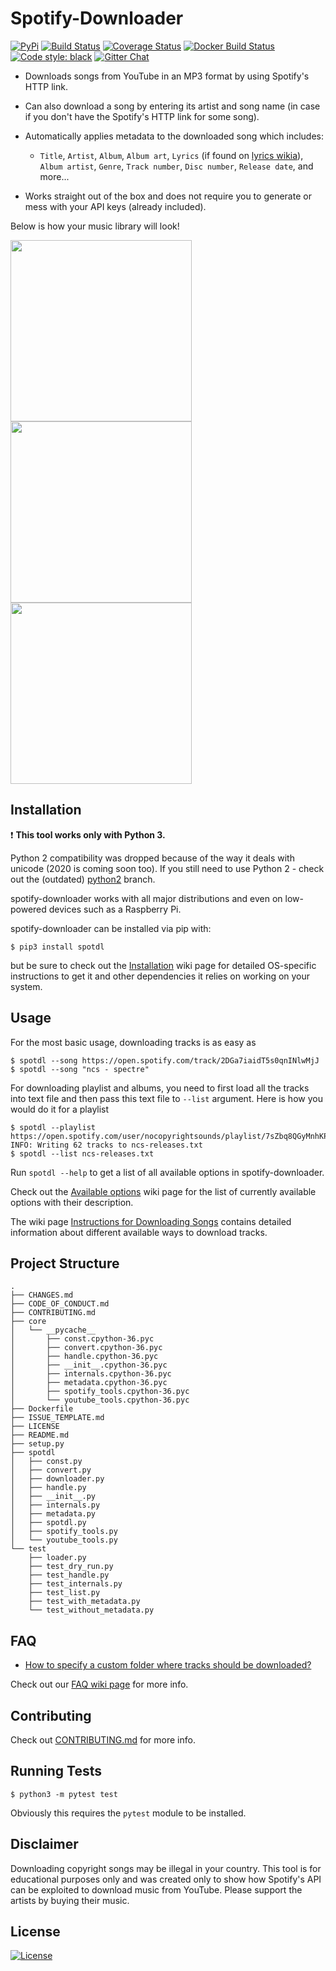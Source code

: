 # Spotify-Downloader

[![PyPi](https://img.shields.io/pypi/v/spotdl.svg)](https://pypi.org/project/spotdl)
[![Build Status](https://travis-ci.org/ritiek/spotify-downloader.svg?branch=master)](https://travis-ci.org/ritiek/spotify-downloader)
[![Coverage Status](https://codecov.io/gh/ritiek/spotify-downloader/branch/master/graph/badge.svg)](https://codecov.io/gh/ritiek/spotify-downloader)
[![Docker Build Status](https://img.shields.io/docker/build/ritiek/spotify-downloader.svg)](https://hub.docker.com/r/ritiek/spotify-downloader)
[![Code style: black](https://img.shields.io/badge/code%20style-black-000000.svg)](https://github.com/ambv/black)
[![Gitter Chat](https://badges.gitter.im/ritiek/spotify-downloader/Lobby.svg)](https://gitter.im/spotify-downloader/Lobby?utm_source=badge&utm_medium=badge&utm_campaign=pr-badge&utm_content=badge)

- Downloads songs from YouTube in an MP3 format by using Spotify's HTTP link.
- Can also download a song by entering its artist and song name (in case if you don't have the Spotify's HTTP link for some song).
- Automatically applies metadata to the downloaded song which includes:

  - `Title`, `Artist`, `Album`, `Album art`, `Lyrics` (if found on [lyrics wikia](http://lyrics.wikia.com)), `Album artist`, `Genre`, `Track number`, `Disc number`, `Release date`, and more...

- Works straight out of the box and does not require you to generate or mess with your API keys (already included).

Below is how your music library will look!

<img src="http://i.imgur.com/Gpch7JI.png" width="290"><img src="http://i.imgur.com/5vhk3HY.png" width="290"><img src="http://i.imgur.com/RDTCCST.png" width="290">

## Installation

❗️ **This tool works only with Python 3.**

Python 2 compatibility was dropped because of the way it deals with unicode (2020 is coming soon too).
If you still need to use Python 2 - check out the (outdated)
[python2](https://github.com/ritiek/spotify-downloader/tree/python2) branch.

spotify-downloader works with all major distributions and even on low-powered devices such as a Raspberry Pi.

spotify-downloader can be installed via pip with:
```
$ pip3 install spotdl
```

but be sure to check out the [Installation](https://github.com/ritiek/spotify-downloader/wiki/Installation) wiki
page for detailed OS-specific instructions to get it and other dependencies it relies on working on your system.

## Usage

For the most basic usage, downloading tracks is as easy as

```
$ spotdl --song https://open.spotify.com/track/2DGa7iaidT5s0qnINlwMjJ
$ spotdl --song "ncs - spectre"
```

For downloading playlist and albums, you need to first load all the tracks into text file and then pass
this text file to `--list` argument. Here is how you would do it for a playlist

```
$ spotdl --playlist https://open.spotify.com/user/nocopyrightsounds/playlist/7sZbq8QGyMnhKPcLJvCUFD
INFO: Writing 62 tracks to ncs-releases.txt
$ spotdl --list ncs-releases.txt
```

Run `spotdl --help` to get a list of all available options in spotify-downloader.

Check out the [Available options](https://github.com/ritiek/spotify-downloader/wiki/Available-options)
wiki page for the list of currently available options with their description.

The wiki page [Instructions for Downloading Songs](https://github.com/ritiek/spotify-downloader/wiki/Instructions-for-Downloading-Songs)
contains detailed information about different available ways to download tracks.

## Project Structure

```console
.
├── CHANGES.md
├── CODE_OF_CONDUCT.md
├── CONTRIBUTING.md
├── core
│   └── __pycache__
│       ├── const.cpython-36.pyc
│       ├── convert.cpython-36.pyc
│       ├── handle.cpython-36.pyc
│       ├── __init__.cpython-36.pyc
│       ├── internals.cpython-36.pyc
│       ├── metadata.cpython-36.pyc
│       ├── spotify_tools.cpython-36.pyc
│       └── youtube_tools.cpython-36.pyc
├── Dockerfile
├── ISSUE_TEMPLATE.md
├── LICENSE
├── README.md
├── setup.py
├── spotdl
│   ├── const.py
│   ├── convert.py
│   ├── downloader.py
│   ├── handle.py
│   ├── __init__.py
│   ├── internals.py
│   ├── metadata.py
│   ├── spotdl.py
│   ├── spotify_tools.py
│   └── youtube_tools.py
└── test
    ├── loader.py
    ├── test_dry_run.py
    ├── test_handle.py
    ├── test_internals.py
    ├── test_list.py
    ├── test_with_metadata.py
    └── test_without_metadata.py
```

## FAQ

- [
How to specify a custom folder where tracks should be downloaded?](https://github.com/ritiek/spotify-downloader/wiki/FAQ#how-to-specify-a-custom-folder-where-tracks-should-be-downloaded)

Check out our [FAQ wiki page](https://github.com/ritiek/spotify-downloader/wiki/FAQ)
for more info.

## Contributing

Check out [CONTRIBUTING.md](CONTRIBUTING.md) for more info.

## Running Tests

```
$ python3 -m pytest test
```

Obviously this requires the `pytest` module to be installed.

## Disclaimer

Downloading copyright songs may be illegal in your country.
This tool is for educational purposes only and was created only to show
how Spotify's API can be exploited to download music from YouTube.
Please support the artists by buying their music.

## License

[![License](https://img.shields.io/github/license/ritiek/spotify-downloader.svg)](https://github.com/ritiek/spotify-downloader/blob/master/LICENSE)
